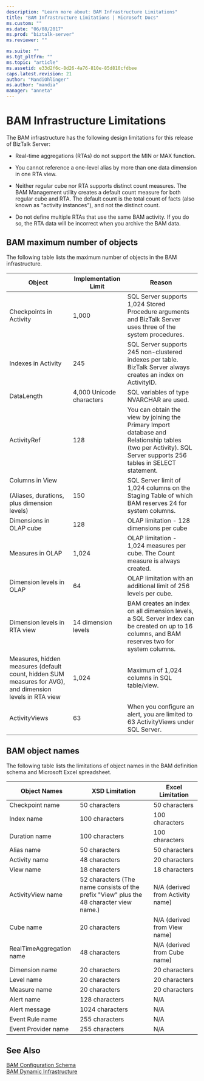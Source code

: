 ```yaml
---
description: "Learn more about: BAM Infrastructure Limitations"
title: "BAM Infrastructure Limitations | Microsoft Docs"
ms.custom: ""
ms.date: "06/08/2017"
ms.prod: "biztalk-server"
ms.reviewer: ""

ms.suite: ""
ms.tgt_pltfrm: ""
ms.topic: "article"
ms.assetid: e33d2f6c-8d26-4a76-810e-85d810cfdbee
caps.latest.revision: 21
author: "MandiOhlinger"
ms.author: "mandia"
manager: "anneta"
---
```

# BAM Infrastructure Limitations
The BAM infrastructure has the following design limitations for this release of BizTalk Server:  
  
-   Real-time aggregations (RTAs) do not support the MIN or MAX function.  
  
-   You cannot reference a one-level alias by more than one data dimension in one RTA view.  
  
-   Neither regular cube nor RTA supports distinct count measures. The BAM Management utility creates a default count measure for both regular cube and RTA. The default count is the total count of facts (also known as "activity instances"), and not the distinct count.  
  
-   Do not define multiple RTAs that use the same BAM activity. If you do so, the RTA data will be incorrect when you archive the BAM data.  
  
## BAM maximum number of objects  
 The following table lists the maximum number of objects in the BAM infrastructure.  
  
|Object|Implementation Limit|Reason|  
|------------|--------------------------|------------|  
|Checkpoints in Activity|1,000|SQL Server supports 1,024 Stored Procedure arguments and BizTalk Server uses three of the system procedures.|  
|Indexes in Activity|245|SQL Server supports 245 non-clustered indexes per table. BizTalk Server always creates an index on ActivityID.|  
|DataLength|4,000 Unicode characters|SQL variables of type NVARCHAR are used.|  
|ActivityRef|128|You can obtain the view by joining the Primary Import database and Relationship tables (two per Activity). SQL Server supports 256 tables in SELECT statement.|  
|Columns in View<br /><br /> (Aliases, durations, plus dimension levels)|150|SQL Server limit of 1,024 columns on the Staging Table of which BAM reserves 24 for system columns.|  
|Dimensions in OLAP cube|128|OLAP limitation - 128 dimensions per cube|  
|Measures in OLAP|1,024|OLAP limitation - 1,024 measures per cube. The Count measure is always created.|  
|Dimension levels in OLAP|64|OLAP limitation with an additional limit of 256 levels per cube.|  
|Dimension levels in RTA view|14 dimension levels|BAM creates an index on all dimension levels, a SQL Server index can be created on up to 16 columns, and BAM reserves two for system columns.|  
|Measures, hidden measures (default count, hidden SUM measures for AVG), and dimension levels in RTA view|1,024|Maximum of 1,024 columns in SQL table/view.|  
|ActivityViews|63|When you configure an alert, you are limited to 63 ActivityViews under SQL Server.|  
  
## BAM object names  
 The following table lists the limitations of object names in the BAM definition schema and Microsoft Excel spreadsheet.  
  
|Object Names|XSD Limitation|Excel Limitation|  
|------------------|--------------------|----------------------|  
|Checkpoint name|50 characters|50 characters|  
|Index name|100 characters|100 characters|  
|Duration name|100 characters|100 characters|  
|Alias name|50 characters|50 characters|  
|Activity name|48 characters|20 characters|  
|View name|18 characters|18 characters|  
|ActivityView name|52 characters (The name consists of the prefix "View" plus the 48 character view name.)|N/A (derived from Activity name)|  
|Cube name|20 characters|N/A (derived from View name)|  
|RealTimeAggregation name|48 characters|N/A (derived from Cube name)|  
|Dimension name|20 characters|20 characters|  
|Level name|20 characters|20 characters|  
|Measure name|20 characters|20 characters|  
|Alert name|128 characters|N/A|  
|Alert message|1024 characters|N/A|  
|Event Rule name|255 characters|N/A|  
|Event Provider name|255 characters|N/A|  
  
## See Also  
 [BAM Configuration Schema](../core/bam-configuration-schema.md)   
 [BAM Dynamic Infrastructure](../core/bam-dynamic-infrastructure.md)
